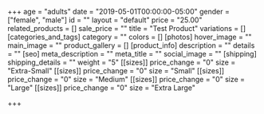 +++
age = "adults"
date = "2019-05-01T00:00:00-05:00"
gender = ["female", "male"]
id = ""
layout = "default"
price = "25.00"
related_products = []
sale_price = ""
title = "Test Product"
variations = []
[categories_and_tags]
category = ""
colors = []
[photos]
hover_image = ""
main_image = ""
product_gallery = []
[product_info]
description = ""
details = ""
[seo]
meta_description = ""
meta_title = ""
social_image = ""
[shipping]
shipping_details = ""
weight = "5"
[[sizes]]
price_change = "0"
size = "Extra-Small"
[[sizes]]
price_change = "0"
size = "Small"
[[sizes]]
price_change = "0"
size = "Medium"
[[sizes]]
price_change = "0"
size = "Large"
[[sizes]]
price_change = "0"
size = "Extra Large"

+++
